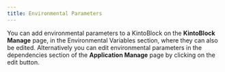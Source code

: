 ```yaml
---
title: Environmental Parameters
---
```



You can add environmental parameters to a KintoBlock on the **KintoBlock Manage** page, in the Environmental Variables section, where they can also be edited. Alternatively you can edit environmental parameters in the dependencies section of the **Application Manage** page by clicking on the edit button.
